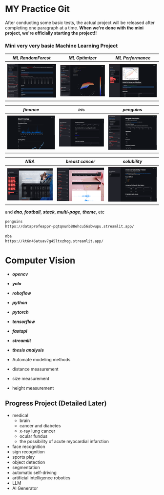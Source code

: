 # MY Practice Git
 After conducting some basic tests, the actual project will be released after completing one paragraph at a time.
**When we're done with the mini project, we're officially starting the project!!**

### Mini very very basic Machine Learning Project

| ***ML RandomForest***                                                                             | ***ML Optimizer***                                                                             | ***ML Performance***                                                                                           |
|---------------------------------------------------------------------------------------------------|------------------------------------------------------------------------------------------------|----------------------------------------------------------------------------------------------------------------|
| <img src='./ml-app/ml-randomforest.png' style='object-fit:contain;' width='200px' height='120px'> | <img src='./ml-optimizer/ml-opt.png' style='object-fit:contain;' width='200px' height='120px'> | <img src='./model_performance/model_performance.png' style='object-fit:contain;' width='200px' height='120px'> |

| ***finance***                                                                             | ***iris***                                                                                 | ***penguins***                                                                               |
|-------------------------------------------------------------------------------------------|--------------------------------------------------------------------------------------------|----------------------------------------------------------------------------------------------|
| <img src='./finance/finance.png' style='object-fit:contain;' width='200px' height='120px'> | <img src='./iris-ml/iris-ml.png' style='object-fit:contain;' width='200px' height='120px'> | <img src='./penguins/penguins.png' style='object-fit:contain;' width='200px' height='120px'> |

| ***NBA***                                                                                 | ***breast cancer***                                                                                    | ***solubility***                                                                                |
|-------------------------------------------------------------------------------------------|--------------------------------------------------------------------------------------------------------|-------------------------------------------------------------------------------------------------|
| <img src='./basketball/nba.gif' style='object-fit:contain;' width='200px' height='120px'> | <img src='./breast-cancer/breast_cancer.png' style='object-fit:contain;' width='200px' height='120px'> | <img src='./solubility/solubility.png' style='object-fit:contain;' width='200px' height='120px'> |

 and ***dna***, ***football***, ***stack***, ***multi-page***, ***theme***, etc

```
penguins
https://dataprofeappr-pqtqnunb88ehcu56sbwupu.streamlit.app/

nba
https://kt6n46atuav7g45ltxzhqg.streamlit.app/
```



# Computer Vision
 * ***opencv***
 * ***yolo***
 * ***roboflow***
 * ***python***
 * ***pytorch***
 * ***tensorflow***
 * ***fastapi***
 * ***streamlit***
 * ***thesis analysis***


 * Automate modeling methods
 * distance measurement
 * size measurement
 * height measurement


## Progress Project (Detailed Later)
 * medical
   * brain
   * cancer and diabetes
   * x-ray lung cancer
   * ocular fundus
   * the possibility of acute myocardial infarction
 * face recognition
 * sign recognition
 * sports play
 * object detection
 * segmentation
 * automatic self-driving
 * artificial intelligence robotics
 * LLM
 * AI Generator